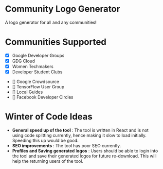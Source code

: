 # Community Logo Generator

A logo generator for all and any communities!

# Communities Supported

- [x] Google Developer Groups
- [x] GDG Cloud
- [x] Women Techmakers
- [x] Developer Student Clubs
- [] Google Crowdsource
- [] TensorFlow User Group
- [] Local Guides
- [] Facebook Developer Circles

# Winter of Code Ideas

- **General speed up of the tool** : The tool is written in React and is not using code splitting currently, hence making it slow to load initially. Speeding this up would be good.
- **SEO improvements** : The tool has poor SEO currently.
- **Profiles and Saving generated logos** : Users should be able to login into the tool and save their generated logos for future re-download. This will help the returning users of the tool.
